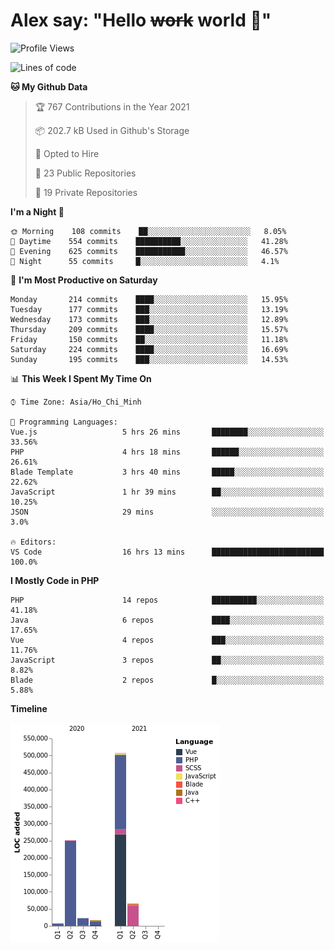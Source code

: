 # Alex say: "Hello ~~work~~ world 🐾"

<!--START_SECTION:waka-->
![Profile Views](http://img.shields.io/badge/Profile%20Views-2-blue)

![Lines of code](https://img.shields.io/badge/From%20Hello%20World%20I%27ve%20Written-870016%20lines%20of%20code-blue)

**🐱 My Github Data** 

> 🏆 767 Contributions in the Year 2021
 > 
> 📦 202.7 kB Used in Github's Storage 
 > 
> 💼 Opted to Hire
 > 
> 📜 23 Public Repositories 
 > 
> 🔑 19 Private Repositories  
 > 
**I'm a Night 🦉** 

```text
🌞 Morning    108 commits    ██░░░░░░░░░░░░░░░░░░░░░░░   8.05% 
🌆 Daytime    554 commits    ██████████░░░░░░░░░░░░░░░   41.28% 
🌃 Evening    625 commits    ███████████░░░░░░░░░░░░░░   46.57% 
🌙 Night      55 commits     █░░░░░░░░░░░░░░░░░░░░░░░░   4.1%

```
📅 **I'm Most Productive on Saturday** 

```text
Monday       214 commits    ████░░░░░░░░░░░░░░░░░░░░░   15.95% 
Tuesday      177 commits    ███░░░░░░░░░░░░░░░░░░░░░░   13.19% 
Wednesday    173 commits    ███░░░░░░░░░░░░░░░░░░░░░░   12.89% 
Thursday     209 commits    ████░░░░░░░░░░░░░░░░░░░░░   15.57% 
Friday       150 commits    ██░░░░░░░░░░░░░░░░░░░░░░░   11.18% 
Saturday     224 commits    ████░░░░░░░░░░░░░░░░░░░░░   16.69% 
Sunday       195 commits    ███░░░░░░░░░░░░░░░░░░░░░░   14.53%

```


📊 **This Week I Spent My Time On** 

```text
⌚︎ Time Zone: Asia/Ho_Chi_Minh

💬 Programming Languages: 
Vue.js                   5 hrs 26 mins       ████████░░░░░░░░░░░░░░░░░   33.56% 
PHP                      4 hrs 18 mins       ██████░░░░░░░░░░░░░░░░░░░   26.61% 
Blade Template           3 hrs 40 mins       █████░░░░░░░░░░░░░░░░░░░░   22.62% 
JavaScript               1 hr 39 mins        ██░░░░░░░░░░░░░░░░░░░░░░░   10.25% 
JSON                     29 mins             ░░░░░░░░░░░░░░░░░░░░░░░░░   3.0%

🔥 Editors: 
VS Code                  16 hrs 13 mins      █████████████████████████   100.0%

```

**I Mostly Code in PHP** 

```text
PHP                      14 repos            ██████████░░░░░░░░░░░░░░░   41.18% 
Java                     6 repos             ████░░░░░░░░░░░░░░░░░░░░░   17.65% 
Vue                      4 repos             ███░░░░░░░░░░░░░░░░░░░░░░   11.76% 
JavaScript               3 repos             ██░░░░░░░░░░░░░░░░░░░░░░░   8.82% 
Blade                    2 repos             █░░░░░░░░░░░░░░░░░░░░░░░░   5.88%

```


**Timeline**

![Chart not found](https://raw.githubusercontent.com/alexzvn/alexzvn/main/charts/bar_graph.png) 


<!--END_SECTION:waka-->
